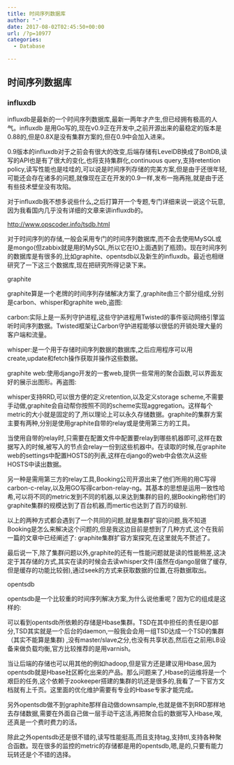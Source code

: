 ```yaml
---
title: 时间序列数据库
author: "-"
date: 2017-08-02T02:45:50+00:00
url: /?p=10977
categories:
  - Database

---
```

## 时间序列数据库
### influxdb
influxdb是最新的一个时间序列数据库,最新一两年才产生,但已经拥有极高的人气。influxdb 是用Go写的,现在v0.9正在开发中,之前开源出来的最稳定的版本是0.88的,但是0.8X是没有集群方案的,但在0.9中会加入进来。

0.9版本的influxdb对于之前会有很大的改变,后端存储有LevelDB换成了BoltDB,读写的API也是有了很大的变化,也将支持集群化,continuous query,支持retention policy,读写性能也是哇哇的,可以说是时间序列存储的完美方案,但是由于还很年轻,可能还会存在诸多的问题,就像现在正在开发的0.9一样,发布一拖再拖,就是由于还有些技术壁垒没有攻陷。

对于influxdb我不想多说些什么,之后打算开一个专题,专门详细来说一说这个玩意,因为我看国内几乎没有详细的文章来讲influxdb的。


http://www.opscoder.info/tsdb.html

对于时间序列的存储,一般会采用专门的时间序列数据库,而不会去使用MySQL或是mongo(但zabbix就是用的MySQL,所以它在IO上面遇到了瓶颈)。现在时间序列的数据库是有很多的,比如graphite、opentsdb以及新生的influxdb。最近也相继研究了一下这三个数据库,现在把研究所得记录下来。

graphite
  
graphite算是一个老牌的时间序列存储解决方案了,graphite由三个部分组成,分别是carbon、whisper和graphite web,盗图: 

carbon:实际上是一系列守护进程,这些守护进程用Twisted的事件驱动网络引擎监听时间序列数据。Twisted框架让Carbon守护进程能够以很低的开销处理大量的客户端和流量。
  
whisper:是一个用于存储时间序列数据的数据库,之后应用程序可以用create,update和fetch操作获取并操作这些数据。
  
graphite web:使用django开发的一套web,提供一些常用的聚合函数,可以界面友好的展示出图形。再盗图: 

whisper支持RRD,可以很方便的定义retention,以及定义storage scheme,不需要手动做,graphite会自动帮你按照不同的scheme实现aggregation。这样每个metric的大小就是固定的了,所以理论上可以永久存储数据。graphite的集群方案主要有两种,分别是使用graphite自带的relay或是使用第三方的工具。

当使用自带的relay时,只需要在配置文件中配置要relay到哪些机器即可,这样在数据写入的时候,被写入的节点会relay一份到这些机器中。在读取的时候,在graphite web的settings中配置HOSTS的列表,这样在django的web中会依次从这些HOSTS中读出数据。

另一种是需用第三方的relay工具,Booking公司开源出来了他们所用的用C写得 carbon-c-relay,以及用GO写得carbon-relay-ng。其基本的思想是运用一致性哈希,可以将不同的metric发到不同的机器,以来达到集群的目的,据Booking称他们的graphite集群的规模达到了百台机器,而mertic也达到了百万的级别.

以上的两种方式都会遇到了一个共同的问题,就是集群扩容的问题,我不知道Booking是怎么来解决这个问题的,但是我这边目前是想到了几种方式,这个在我前一篇的文章中已经阐述了: graphite集群扩容方案探究,在这里就先不赘述了。

最后说一下,除了集群问题以外,graphite的还有一性能问题就是读的性能稍差,这决定于其存储的方式,其实在读的时候会去读whisper文件(虽然在django层做了缓存,但是缓存的功能比较弱),通过seek的方式来获取数据的位置,在将数据取出。

opentsdb
  
opentsdb是一个比较重的时间序列解决方案,为什么说他重呢？因为它的组成是这样的: 

可以看到opentsdb所依赖的存储是Hbase集群。TSD在其中担任的责任是IO部分,TSD其实就是一个后台的daemon,一般我会会用一组TSD达成一个TSD的集群（其实不能算是集群) ,没有master/slave之分,也没有共享状态,然后在之前用LB设备来做负载均衡,官方比较推荐的是用varnish。

当让后端的存储也可以用其他的例如hadoop,但是官方还是建议用Hbase,因为opentsdb就是Hbase社区孵化出来的产品。那么问题来了,Hbase的运维将是一个艰巨的任务,这个依赖于zookeeper搭建的集群的坑还是很多的,我看了一下官方文档就有上千页。这里面的优化维护需要有专业的Hbase专家才能完成。

另外opentsdb做不到graphite那样自动做downsample,也就是做不到RRD那样地去存储数据,需要在外面自己做一层手动干这活,再把聚合后的数据写入Hbase,唉,还真是一个费时费力的活。

除此之外opentsdb还是很不错的,读写性能挺高,而且支持tag,支持ttl,支持各种聚合函数。现在很多的监控的metric的存储都是用的opentsdb,嗯,是的,只要有能力玩转还是个不错的选择。


